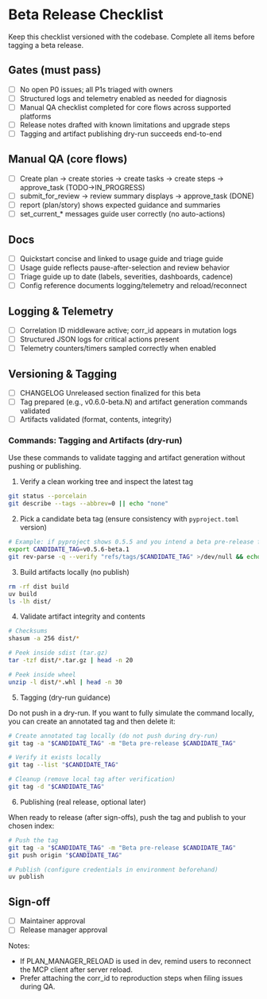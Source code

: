 # Beta Release Checklist

Keep this checklist versioned with the codebase. Complete all items before tagging a beta release.

## Gates (must pass)
- [ ] No open P0 issues; all P1s triaged with owners
- [ ] Structured logs and telemetry enabled as needed for diagnosis
- [ ] Manual QA checklist completed for core flows across supported platforms
- [ ] Release notes drafted with known limitations and upgrade steps
- [ ] Tagging and artifact publishing dry-run succeeds end-to-end

## Manual QA (core flows)
- [ ] Create plan → create stories → create tasks → create steps → approve_task (TODO→IN_PROGRESS)
- [ ] submit_for_review → review summary displays → approve_task (DONE)
- [ ] report (plan/story) shows expected guidance and summaries
- [ ] set_current_* messages guide user correctly (no auto-actions)

## Docs
- [ ] Quickstart concise and linked to usage guide and triage guide
- [ ] Usage guide reflects pause-after-selection and review behavior
- [ ] Triage guide up to date (labels, severities, dashboards, cadence)
- [ ] Config reference documents logging/telemetry and reload/reconnect

## Logging & Telemetry
- [ ] Correlation ID middleware active; corr_id appears in mutation logs
- [ ] Structured JSON logs for critical actions present
- [ ] Telemetry counters/timers sampled correctly when enabled

## Versioning & Tagging
- [ ] CHANGELOG Unreleased section finalized for this beta
- [ ] Tag prepared (e.g., v0.6.0-beta.N) and artifact generation commands validated
- [ ] Artifacts validated (format, contents, integrity)

### Commands: Tagging and Artifacts (dry-run)

Use these commands to validate tagging and artifact generation without pushing or publishing.

1) Verify a clean working tree and inspect the latest tag

```bash
git status --porcelain
git describe --tags --abbrev=0 || echo "none"
```

2) Pick a candidate beta tag (ensure consistency with `pyproject.toml` version)

```bash
# Example: if pyproject shows 0.5.5 and you intend a beta pre-release for 0.5.6
export CANDIDATE_TAG=v0.5.6-beta.1
git rev-parse -q --verify "refs/tags/$CANDIDATE_TAG" >/dev/null && echo "EXISTS" || echo "AVAILABLE"
```

3) Build artifacts locally (no publish)

```bash
rm -rf dist build
uv build
ls -lh dist/
```

4) Validate artifact integrity and contents

```bash
# Checksums
shasum -a 256 dist/*

# Peek inside sdist (tar.gz)
tar -tzf dist/*.tar.gz | head -n 20

# Peek inside wheel
unzip -l dist/*.whl | head -n 30
```

5) Tagging (dry-run guidance)

Do not push in a dry-run. If you want to fully simulate the command locally, you can create an annotated tag and then delete it:

```bash
# Create annotated tag locally (do not push during dry-run)
git tag -a "$CANDIDATE_TAG" -m "Beta pre-release $CANDIDATE_TAG"

# Verify it exists locally
git tag --list "$CANDIDATE_TAG"

# Cleanup (remove local tag after verification)
git tag -d "$CANDIDATE_TAG"
```

6) Publishing (real release, optional later)

When ready to release (after sign-offs), push the tag and publish to your chosen index:

```bash
# Push the tag
git tag -a "$CANDIDATE_TAG" -m "Beta pre-release $CANDIDATE_TAG"
git push origin "$CANDIDATE_TAG"

# Publish (configure credentials in environment beforehand)
uv publish
```

## Sign-off
- [ ] Maintainer approval
- [ ] Release manager approval

Notes:
- If PLAN_MANAGER_RELOAD is used in dev, remind users to reconnect the MCP client after server reload.
- Prefer attaching the corr_id to reproduction steps when filing issues during QA.
